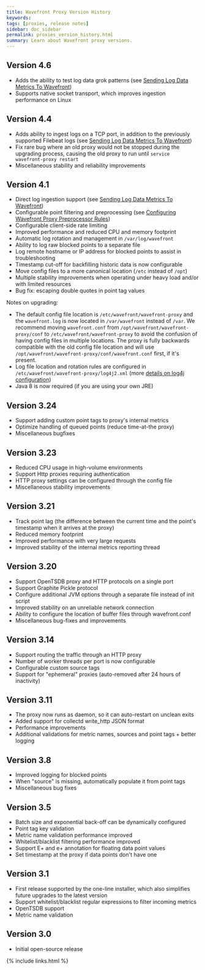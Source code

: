 ```yaml
---
title: Wavefront Proxy Version History
keywords:
tags: [proxies, release notes]
sidebar: doc_sidebar
permalink: proxies_version_history.html
summary: Learn about Wavefront proxy versions.
---
```

## Version 4.6
- Adds the ability to test log data grok patterns (see [Sending Log Data Metrics To Wavefront](integrations_log_data))
- Supports native socket transport, which improves ingestion performance on Linux
 
## Version 4.4
- Adds ability to ingest logs on a TCP port, in addition to the previously supported Filebeat logs (see [Sending Log Data Metrics To Wavefront](integrations_log_data))
- Fix rare bug where an old proxy would not be stopped during the upgrading process, causing the old proxy to run until `service wavefront-proxy restart`
- Miscellaneous stability and reliability improvements
 
## Version 4.1
- Direct log ingestion support (see [Sending Log Data Metrics To Wavefront](integrations_log_data))
- Configurable point filtering and preprocessing (see [Configuring Wavefront Proxy Preprocessor Rules](proxies_preprocessor_rules))
- Configurable client-side rate limiting
- Improved performance and reduced CPU and memory footprint
- Automatic log rotation and management in `/var/log/wavefront`
- Ability to log raw blocked points to a separate file  
- Log remote hostname or IP address for blocked points to assist in troubleshooting  
- Timestamp cut-off for backfilling historic data is now configurable
- Move config files to a more canonical location (`/etc` instead of `/opt`)
- Multiple stability improvements when operating under heavy load and/or with limited resources 
- Bug fix: escaping double quotes in point tag values
 
Notes on upgrading:

- The default config file location is `/etc/wavefront/wavefront-proxy` and the `wavefront.log` is now located in `/var/wavefront` instead of `/var`. We recommend moving `wavefront.conf` from `/opt/wavefront/wavefront-proxy/conf` to `/etc/wavefront/wavefront-proxy` to avoid the confusion of having config files in multiple locations. The proxy is fully backwards compatible with the old config file location and will use `/opt/wavefront/wavefront-proxy/conf/wavefront.conf` first, if it's present.
- Log file location and rotation rules are configured in `/etc/wavefront/wavefront-proxy/log4j2.xml` (more [details on log4j configuration](https://logging.apache.org/log4j/2.x/manual/configuration.html#XML))
- Java 8 is now required (if you are using your own JRE)
 
## Version 3.24
- Support adding custom point tags to proxy's internal metrics
- Optimize handling of queued points (reduce time-at-the proxy)
- Miscellaneous bugfixes
 
## Version 3.23
- Reduced CPU usage in high-volume environments
- Support Http proxies requiring authentication
- HTTP proxy settings can be configured through the config file
- Miscellaneous stability improvements
 
## Version 3.21
- Track point lag (the difference between the current time and the point's timestamp when it arrives at the proxy)
- Reduced memory footprint
- Improved performance with very large requests
- Improved stability of the internal metrics reporting thread
 
## Version 3.20
- Support OpenTSDB proxy and HTTP protocols on a single port
- Support Graphite Pickle protocol
- Configure additional JVM options through a separate file instead of init script
- Improved stability on an unreliable network connection  
- Ability to configure the location of buffer files through wavefront.conf
- Miscellaneous bug-fixes and improvements
 
## Version 3.14
- Support routing the traffic through an HTTP proxy
- Number of worker threads per port is now configurable
- Configurable custom source tags
- Support for "ephemeral" proxies (auto-removed after 24 hours of inactivity)
 
## Version 3.11
- The proxy now runs as daemon, so it can auto-restart on unclean exits
- Added support for collectd write_http JSON format
- Performance improvements
- Additional validations for metric names, sources and point tags + better logging
 
## Version 3.8
- Improved logging for blocked points
- When "source" is missing, automatically populate it from point tags
- Miscellaneous bug fixes
 
## Version 3.5
- Batch size and exponential back-off can be dynamically configured
- Point tag key validation
- Metric name validation performance improved
- Whitelist/blacklist filtering performance improved
- Support E+ and e+ annotation for floating data point values
- Set timestamp at the proxy if data points don't have one
 
## Version 3.1
- First release supported by the one-line installer, which also simplifies future upgrades to the latest version
- Support whitelist/blacklist regular expressions to filter incoming metrics
- OpenTSDB support
- Metric name validation
 
## Version 3.0
- Initial open-source release

{% include links.html %}
